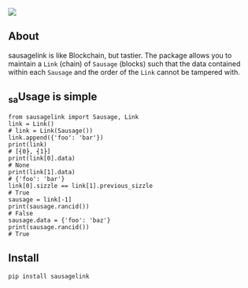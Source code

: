 ![](https://raw.githubusercontent.com/maxhumber/sausagelink/master/images/logo.png)

## About

sausagelink is like Blockchain, but tastier. The package allows you to maintain a `Link` (chain) of `Sausage` (blocks) such that the data contained within each `Sausage` and the order of the `Link` cannot be tampered with.

## <sub>sa</sub>Usage is simple

```
from sausagelink import Sausage, Link
link = Link()
# link = Link(Sausage())
link.append({'foo': 'bar'})
print(link)
# [⎨0⎬, ⎨1⎬]
print(link[0].data)
# None
print(link[1].data)
# {'foo': 'bar'}
link[0].sizzle == link[1].previous_sizzle
# True
sausage = link[-1]
print(sausage.rancid())
# False
sausage.data = {'foo': 'baz'}
print(sausage.rancid())
# True
```

## Install

`pip install sausagelink`

